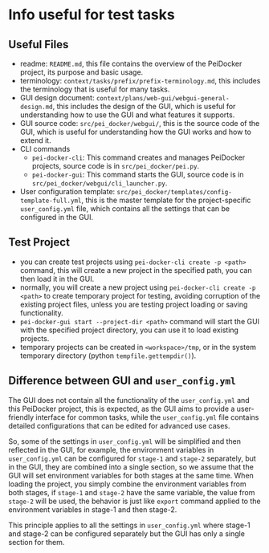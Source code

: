 # Info useful for test tasks

## Useful Files

- readme: `README.md`, this file contains the overview of the PeiDocker project, its purpose and basic usage.
- terminology: `context/tasks/prefix/prefix-terminology.md`, this includes the terminology that is useful for many tasks.
- GUI design document: `context/plans/web-gui/webgui-general-design.md`, this includes the design of the GUI, which is useful for understanding how to use the GUI and what features it supports.
- GUI source code: `src/pei_docker/webgui/`, this is the source code of the GUI, which is useful for understanding how the GUI works and how to extend it.
- CLI commands
    - `pei-docker-cli`: This command creates and manages PeiDocker projects, source code is in `src/pei_docker/pei.py`.
    - `pei-docker-gui`: This command starts the GUI, source code is in `src/pei_docker/webgui/cli_launcher.py`.
- User configuration template: `src/pei_docker/templates/config-template-full.yml`, this is the master template for the project-specific `user_config.yml` file, which contains all the settings that can be configured in the GUI.
  
## Test Project

- you can create test projects using `pei-docker-cli create -p <path>` command, this will create a new project in the specified path, you can then load it in the GUI.
- normally, you will create a new project using `pei-docker-cli create -p <path>` to create temporary project for testing, avoiding corruption of the existing project files, unless you are testing project loading or saving functionality.
- `pei-docker-gui start --project-dir <path>` command will start the GUI with the specified project directory, you can use it to load existing projects.
- temporary projects can be created in `<workspace>/tmp`, or in the system temporary directory (python `tempfile.gettempdir()`).

## Difference between GUI and `user_config.yml`

The GUI does not contain all the functionality of the `user_config.yml` and this PeiDocker project, this is expected, as the GUI aims to provide a user-friendly interface for common tasks, while the `user_config.yml` file contains detailed configurations that can be edited for advanced use cases.

So, some of the settings in `user_config.yml` will be simplified and then reflected in the GUI, for example, the environment variables in `user_config.yml` can be configured for `stage-1` and `stage-2` separately, but in the GUI, they are combined into a single section, so we assume that the GUI will set environment variables for both stages at the same time. When loading the project, you simply combine the environment variables from both stages, if `stage-1` and `stage-2` have the same variable, the value from `stage-2` will be used, the behavior is just like `export` command applied to the environment variables in stage-1 and then stage-2.

This principle applies to all the settings in `user_config.yml` where stage-1 and stage-2 can be configured separately but the GUI has only a single section for them.